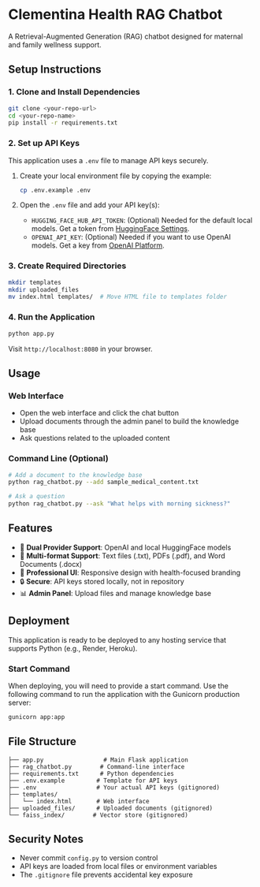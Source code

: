 # Clementina Health RAG Chatbot

A Retrieval-Augmented Generation (RAG) chatbot designed for maternal and family wellness support.

## Setup Instructions

### 1. Clone and Install Dependencies

```bash
git clone <your-repo-url>
cd <your-repo-name>
pip install -r requirements.txt
```

### 2. Set up API Keys

This application uses a `.env` file to manage API keys securely.

1.  Create your local environment file by copying the example:
    ```bash
    cp .env.example .env
    ```

2.  Open the `.env` file and add your API key(s):
    -   `HUGGING_FACE_HUB_API_TOKEN`: (Optional) Needed for the default local models. Get a token from [HuggingFace Settings](https://huggingface.co/settings/tokens).
    -   `OPENAI_API_KEY`: (Optional) Needed if you want to use OpenAI models. Get a key from [OpenAI Platform](https://platform.openai.com/api-keys).

### 3. Create Required Directories

```bash
mkdir templates
mkdir uploaded_files
mv index.html templates/  # Move HTML file to templates folder
```

### 4. Run the Application

```bash
python app.py
```

Visit `http://localhost:8080` in your browser.

## Usage

### Web Interface
- Open the web interface and click the chat button
- Upload documents through the admin panel to build the knowledge base
- Ask questions related to the uploaded content

### Command Line (Optional)
```bash
# Add a document to the knowledge base
python rag_chatbot.py --add sample_medical_content.txt

# Ask a question
python rag_chatbot.py --ask "What helps with morning sickness?"
```

## Features

- 🤖 **Dual Provider Support**: OpenAI and local HuggingFace models
- 📁 **Multi-format Support**: Text files (.txt), PDFs (.pdf), and Word Documents (.docx)
- 🎨 **Professional UI**: Responsive design with health-focused branding
- 🔒 **Secure**: API keys stored locally, not in repository
- 📊 **Admin Panel**: Upload files and manage knowledge base

## Deployment

This application is ready to be deployed to any hosting service that supports Python (e.g., Render, Heroku).

### Start Command
When deploying, you will need to provide a start command. Use the following command to run the application with the Gunicorn production server:

```bash
gunicorn app:app
```

## File Structure

```
├── app.py                 # Main Flask application
├── rag_chatbot.py        # Command-line interface
├── requirements.txt      # Python dependencies
├── .env.example         # Template for API keys
├── .env                 # Your actual API keys (gitignored)
├── templates/
│   └── index.html       # Web interface
├── uploaded_files/      # Uploaded documents (gitignored)
└── faiss_index/        # Vector store (gitignored)
```

## Security Notes

- Never commit `config.py` to version control
- API keys are loaded from local files or environment variables
- The `.gitignore` file prevents accidental key exposure